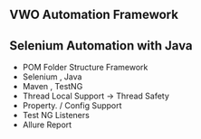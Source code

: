 

## VWO Automation Framework

## Selenium Automation with Java

- POM Folder Structure Framework
- Selenium , Java
- Maven , TestNG
- Thread Local Support → Thread Safety
- Property. / Config Support
- Test NG Listeners
- Allure Report
